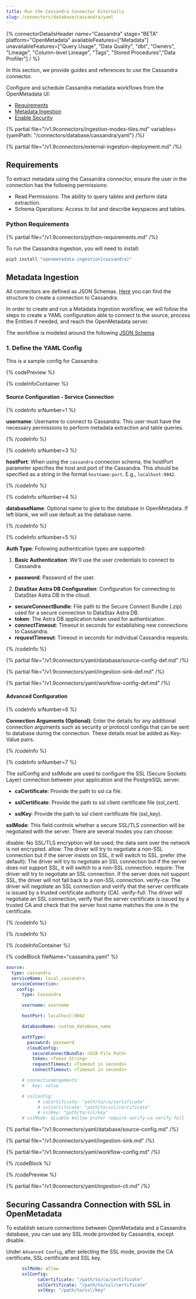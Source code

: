 ```yaml
---
title: Run the Cassandra Connector Externally
slug: /connectors/database/cassandra/yaml
---
```


{% connectorDetailsHeader
name="Cassandra"
stage="BETA"
platform="OpenMetadata"
availableFeatures=["Metadata"]
unavailableFeatures=["Query Usage", "Data Quality", "dbt", "Owners", "Lineage", "Column-level Lineage", "Tags", "Stored Procedures","Data Profiler"]
/ %}

In this section, we provide guides and references to use the Cassandra connector.

Configure and schedule Cassandra metadata workflows from the OpenMetadata UI:

- [Requirements](#requirements)
- [Metadata Ingestion](#metadata-ingestion)
- [Enable Security](#securing-cassandra-connection-with-ssl-in-openmetadata)


{% partial file="/v1.9connectors/ingestion-modes-tiles.md" variables={yamlPath: "/connectors/database/cassandra/yaml"} /%}

{% partial file="/v1.9connectors/external-ingestion-deployment.md" /%}

## Requirements

To extract metadata using the Cassandra connector, ensure the user in the connection has the following permissions:
- Read Permissions: The ability to query tables and perform data extraction.
- Schema Operations: Access to list and describe keyspaces and tables.


### Python Requirements

{% partial file="/v1.9connectors/python-requirements.md" /%}

To run the Cassandra ingestion, you will need to install:

```bash
pip3 install "openmetadata-ingestion[cassandra]"
```

## Metadata Ingestion

All connectors are defined as JSON Schemas.
[Here](https://github.com/open-metadata/OpenMetadata/blob/main/openmetadata-spec/src/main/resources/json/schema/entity/services/connections/database/cassandraConnection.json)
you can find the structure to create a connection to Cassandra.

In order to create and run a Metadata Ingestion workflow, we will follow
the steps to create a YAML configuration able to connect to the source,
process the Entities if needed, and reach the OpenMetadata server.

The workflow is modeled around the following
[JSON Schema](https://github.com/open-metadata/OpenMetadata/blob/main/openmetadata-spec/src/main/resources/json/schema/metadataIngestion/workflow.json)

### 1. Define the YAML Config

This is a sample config for Cassandra:

{% codePreview %}

{% codeInfoContainer %}

#### Source Configuration - Service Connection

{% codeInfo srNumber=1 %}

**username**: Username to connect to Cassandra. This user must have the necessary permissions to perform metadata extraction and table queries.

{% /codeInfo %}

{% codeInfo srNumber=3 %}

**hostPort**: When using the `cassandra` connecion schema, the hostPort parameter specifies the host and port of the Cassandra. This should be specified as a string in the format `hostname:port`. E.g., `localhost:9042`.

{% /codeInfo %}

{% codeInfo srNumber=4 %}

**databaseName**: Optional name to give to the database in OpenMetadata. If left blank, we will use default as the database name.

{% /codeInfo %}

{% codeInfo srNumber=5 %}

**Auth Type**: Following authentication types are supported:
1. **Basic Authentication**:
We'll use the user credentials to connect to Cassandra
- **password**: Password of the user.

2. **DataStax Astra DB Configuration**: 
Configuration for connecting to DataStax Astra DB in the cloud.
  - **secureConnectBundle**: File path to the Secure Connect Bundle (.zip) used for a secure connection to DataStax Astra DB.
  - **token**: The Astra DB application token used for authentication.
  - **connectTimeout**: Timeout in seconds for establishing new connections to Cassandra.
  - **requestTimeout**: Timeout in seconds for individual Cassandra requests.

{% /codeInfo %}

{% partial file="/v1.9connectors/yaml/database/source-config-def.md" /%}

{% partial file="/v1.9connectors/yaml/ingestion-sink-def.md" /%}

{% partial file="/v1.9connectors/yaml/workflow-config-def.md" /%}

#### Advanced Configuration

{% codeInfo srNumber=6 %}

**Connection Arguments (Optional)**: Enter the details for any additional connection arguments such as security or protocol configs that can be sent to database during the connection. These details must be added as Key-Value pairs.

{% /codeInfo %}

{% codeInfo srNumber=7 %}

The sslConfig and sslMode are used to configure the SSL (Secure Sockets Layer) connection between your application and the PostgreSQL server.

- **caCertificate**: Provide the path to ssl ca file.

- **sslCertificate**: Provide the path to ssl client certificate file (ssl_cert).

- **sslKey**: Provide the path to ssl client certificate file (ssl_key).

**sslMode**: This field controls whether a secure SSL/TLS connection will be negotiated with the server. There are several modes you can choose:

disable: No SSL/TLS encryption will be used; the data sent over the network is not encrypted.
allow: The driver will try to negotiate a non-SSL connection but if the server insists on SSL, it will switch to SSL.
prefer (the default): The driver will try to negotiate an SSL connection but if the server does not support SSL, it will switch to a non-SSL connection.
require: The driver will try to negotiate an SSL connection. If the server does not support SSL, the driver will not fall back to a non-SSL connection.
verify-ca: The driver will negotiate an SSL connection and verify that the server certificate is issued by a trusted certificate authority (CA).
verify-full: The driver will negotiate an SSL connection, verify that the server certificate is issued by a trusted CA and check that the server host name matches the one in the certificate.

{% /codeInfo %}

{% /codeInfo %}

{% /codeInfoContainer %}

{% codeBlock fileName="cassandra.yaml" %}

```yaml {% isCodeBlock=true %}
source:
  type: cassandra
  serviceName: local_cassandra
  serviceConnection:
    config:
      type: Cassandra
```
```yaml {% srNumber=1 %}
      username: username
```
```yaml {% srNumber=3 %}
      hostPort: localhost:9042
```
```yaml {% srNumber=4 %}
      databaseName: custom_database_name
```
```yaml {% srNumber=5 %}
      authType:
        password: password
        cloudConfig:
          secureConnectBundle: <SCB File Path>
          token: <Token String>
          requestTimeout: <Timeout in seconds>
          connectTimeout: <Timeout in seconds>
```
```yaml {% srNumber=6 %}
      # connectionArguments:
      #   key: value
```
```yaml {% srNumber=7 %}
      # sslConfig:
            # caCertificate: "path/to/ca/certificate"
            # sslCertificate: "path/to/ssl/certificate"
            # sslKey: "path/to/ssl/key"
      # sslMode: disable #allow prefer require verify-ca verify-full
```


{% partial file="/v1.9connectors/yaml/database/source-config.md" /%}

{% partial file="/v1.9connectors/yaml/ingestion-sink.md" /%}

{% partial file="/v1.9connectors/yaml/workflow-config.md" /%}

{% /codeBlock %}

{% /codePreview %}

{% partial file="/v1.9connectors/yaml/ingestion-cli.md" /%}

## Securing Cassandra Connection with SSL in OpenMetadata

To establish secure connections between OpenMetadata and a Cassandra database, you can use any SSL mode provided by Cassandra, except disable.

Under `Advanced Config`, after selecting the SSL mode, provide the CA certificate, SSL certificate and SSL key.

```yaml
      sslMode: allow
      sslConfig:
            caCertificate: "/path/to/ca/certificate"
            sslCertificate: "/path/to/ssl/certificate"
            sslKey: "/path/to/ssl/key"
```